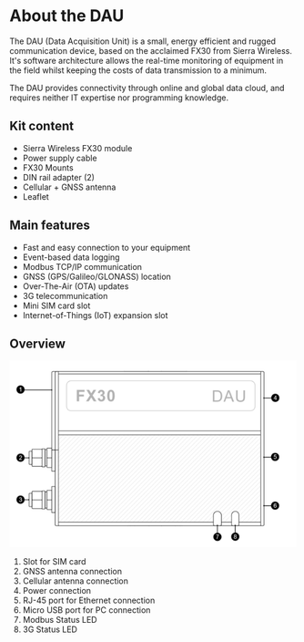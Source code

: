 # About the DAU

The DAU \(Data Acquisition Unit\) is a small, energy efficient and rugged communication device, based on the acclaimed FX30 from Sierra Wireless. It's software architecture allows the real-time monitoring of equipment in the field whilst keeping the costs of data transmission to a minimum.

The DAU provides connectivity through online and global data cloud, and requires neither IT expertise nor programming knowledge.

## Kit content

* Sierra Wireless FX30 module
* Power supply cable
* FX30 Mounts
* DIN rail adapter \(2\) 
* Cellular + GNSS antenna
* Leaflet

## **Main features**

* Fast and easy connection to your equipment
* Event-based data logging
* Modbus TCP/IP communication
* GNSS \(GPS/Galileo/GLONASS\) location
* Over-The-Air \(OTA\) updates
* 3G telecommunication
* Mini SIM card slot
* Internet-of-Things \(IoT\) expansion slot



## **Overview**

![FX30 DAU](../.gitbook/assets/image%20%281%29.png)

1. Slot for SIM card
2. GNSS antenna connection
3. Cellular antenna connection
4. Power connection
5. RJ-45 port for Ethernet connection
6. Micro USB port for PC connection
7. Modbus Status LED
8. 3G Status LED

